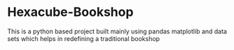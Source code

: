 # Hexacube-Bookshop
This is a python based project built mainly using pandas matplotlib and data sets which helps in redefining a traditional bookshop
